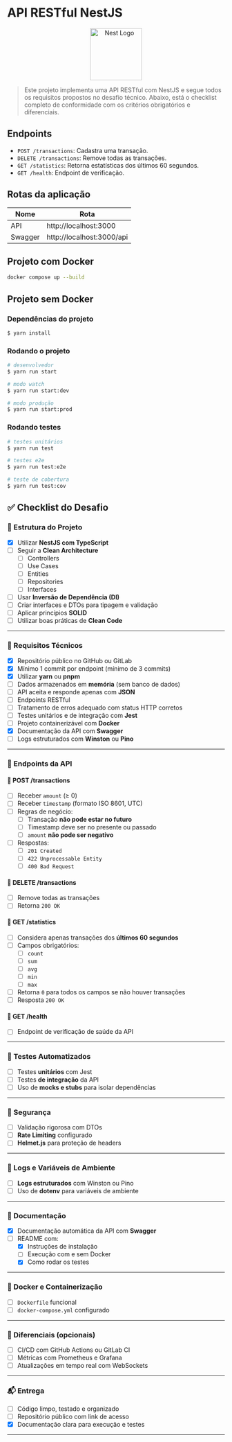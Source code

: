 # API RESTful NestJS

<p align="center">
  <a href="http://nestjs.com/" target="blank"><img src="https://nestjs.com/img/logo-small.svg" width="120" alt="Nest Logo" /></a>
</p>

> Este projeto implementa uma API RESTful com NestJS e segue todos os requisitos propostos no desafio técnico. Abaixo, está o checklist completo de conformidade com os critérios obrigatórios e diferenciais.

## Endpoints

- `POST /transactions`: Cadastra uma transação.
- `DELETE /transactions`: Remove todas as transações.
- `GET /statistics`: Retorna estatísticas dos últimos 60 segundos.
- `GET /health`: Endpoint de verificação.

## Rotas da aplicação

Nome | Rota
-- | --
API | http://localhost:3000
Swagger | http://localhost:3000/api

## Projeto com Docker

```bash
docker compose up --build
```

## Projeto sem Docker

### Dependências do projeto

```bash
$ yarn install
```

### Rodando o projeto

```bash
# desenvolvedor
$ yarn run start

# modo watch
$ yarn run start:dev

# modo produção
$ yarn run start:prod
```

### Rodando testes

```bash
# testes unitários
$ yarn run test

# testes e2e
$ yarn run test:e2e

# teste de cobertura
$ yarn run test:cov
```

## ✅ Checklist do Desafio

### 📁 Estrutura do Projeto

- [x] Utilizar **NestJS com TypeScript**
- [ ] Seguir a **Clean Architecture**
  - [ ] Controllers
  - [ ] Use Cases
  - [ ] Entities
  - [ ] Repositories
  - [ ] Interfaces
- [ ] Usar **Inversão de Dependência (DI)**
- [ ] Criar interfaces e DTOs para tipagem e validação
- [ ] Aplicar princípios **SOLID**
- [ ] Utilizar boas práticas de **Clean Code**

---

### 🔧 Requisitos Técnicos

- [x] Repositório público no GitHub ou GitLab
- [x] Mínimo 1 commit por endpoint (mínimo de 3 commits)
- [x] Utilizar **yarn** ou **pnpm**
- [ ] Dados armazenados em **memória** (sem banco de dados)
- [ ] API aceita e responde apenas com **JSON**
- [ ] Endpoints RESTful
- [ ] Tratamento de erros adequado com status HTTP corretos
- [ ] Testes unitários e de integração com **Jest**
- [ ] Projeto containerizável com **Docker**
- [x] Documentação da API com **Swagger**
- [ ] Logs estruturados com **Winston** ou **Pino**

---

### 🔌 Endpoints da API

#### 🔹 POST /transactions
- [ ] Receber `amount` (≥ 0)
- [ ] Receber `timestamp` (formato ISO 8601, UTC)
- [ ] Regras de negócio:
  - [ ] Transação **não pode estar no futuro**
  - [ ] Timestamp deve ser no presente ou passado
  - [ ] `amount` **não pode ser negativo**
- [ ] Respostas:
  - [ ] `201 Created`
  - [ ] `422 Unprocessable Entity`
  - [ ] `400 Bad Request`

#### 🔹 DELETE /transactions
- [ ] Remove todas as transações
- [ ] Retorna `200 OK`

#### 🔹 GET /statistics
- [ ] Considera apenas transações dos **últimos 60 segundos**
- [ ] Campos obrigatórios:
  - [ ] `count`
  - [ ] `sum`
  - [ ] `avg`
  - [ ] `min`
  - [ ] `max`
- [ ] Retorna `0` para todos os campos se não houver transações
- [ ] Resposta `200 OK`

#### 🔹 GET /health
- [ ] Endpoint de verificação de saúde da API

---

### 🧪 Testes Automatizados

- [ ] Testes **unitários** com Jest
- [ ] Testes **de integração** da API
- [ ] Uso de **mocks e stubs** para isolar dependências

---

### 🔐 Segurança

- [ ] Validação rigorosa com DTOs
- [ ] **Rate Limiting** configurado
- [ ] **Helmet.js** para proteção de headers

---

### 📜 Logs e Variáveis de Ambiente

- [ ] **Logs estruturados** com Winston ou Pino
- [ ] Uso de **dotenv** para variáveis de ambiente

---

### 📘 Documentação

- [x] Documentação automática da API com **Swagger**
- [ ] README com:
  - [x] Instruções de instalação
  - [ ] Execução com e sem Docker
  - [x] Como rodar os testes

---

### 🐳 Docker e Containerização

- [ ] `Dockerfile` funcional
- [ ] `docker-compose.yml` configurado

---

### 🌟 Diferenciais (opcionais)

- [ ] CI/CD com GitHub Actions ou GitLab CI
- [ ] Métricas com Prometheus e Grafana
- [ ] Atualizações em tempo real com WebSockets

---

### 📬 Entrega

- [ ] Código limpo, testado e organizado
- [ ] Repositório público com link de acesso
- [x] Documentação clara para execução e testes

---